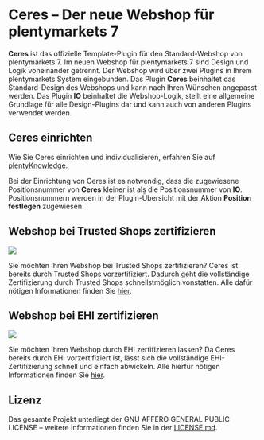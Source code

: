 # Ceres – Der neue Webshop für plentymarkets 7

**Ceres** ist das offizielle Template-Plugin für den Standard-Webshop von plentymarkets 7. Im neuen Webshop für plentymarkets 7 sind Design und Logik voneinander getrennt. Der Webshop wird über zwei Plugins in Ihrem plentymarkets System eingebunden. Das Plugin **Ceres** beinhaltet das Standard-Design des Webshops und kann nach Ihren Wünschen angepasst werden. Das Plugin **IO** beinhaltet die Webshop-Logik, stellt eine allgemeine Grundlage für alle Design-Plugins dar und kann auch von anderen Plugins verwendet werden.

## Ceres einrichten

Wie Sie Ceres einrichten und individualisieren, erfahren Sie auf [plentyKnowledge](https://knowledge.plentymarkets.com/omni-channel/online-shop/ceres-einrichten).

<div class="alert alert-warning" role="alert">
Bei der Einrichtung von Ceres ist es notwendig, dass die zugewiesene Positionsnummer von <b>Ceres</b> kleiner ist als die Positionsnummer von <b>IO</b>. Positionsnummern werden in der Plugin-Übersicht mit der Aktion <b>Position festlegen</b> zugewiesen.
</div>

## Webshop bei Trusted Shops zertifizieren

![](https://github.com/plentymarkets/plugin-ceres/tree/stable/meta/images/eTrusted-Partner_Certified_Software.png?raw=true)

Sie möchten Ihren Webshop bei Trusted Shops zertifizieren? Ceres ist bereits durch Trusted Shops vorzertifiziert. Dadurch geht die vollständige Zertifizierung durch Trusted Shops schnellstmöglich vonstatten. Alle dafür nötigen Informationen finden Sie [hier](https://www.trustedshops.de/shopbetreiber/bestellen.html?shopsoftware=PLENTYMARKETS).

## Webshop bei EHI zertifizieren

![](https://github.com/plentymarkets/plugin-ceres/tree/stable/meta/images/EHI-gepruefter-online-shop.png?raw=true)

Sie möchten Ihren Webshop durch EHI zertifizieren lassen?
Da Ceres bereits durch EHI vorzertifiziert ist, lässt sich die vollständige EHI-Zertifizierung schnell und einfach abwickeln.
Alle hierfür nötigen Informationen finden Sie [hier](https://ehi-siegel.de/shopbetreiber/ehi-siegel/antrag-auf-shopzertifizierung/).

## Lizenz

Das gesamte Projekt unterliegt der GNU AFFERO GENERAL PUBLIC LICENSE – weitere Informationen finden Sie in der [LICENSE.md](https://github.com/plentymarkets/plugin-ceres/blob/stable/LICENSE.md).
